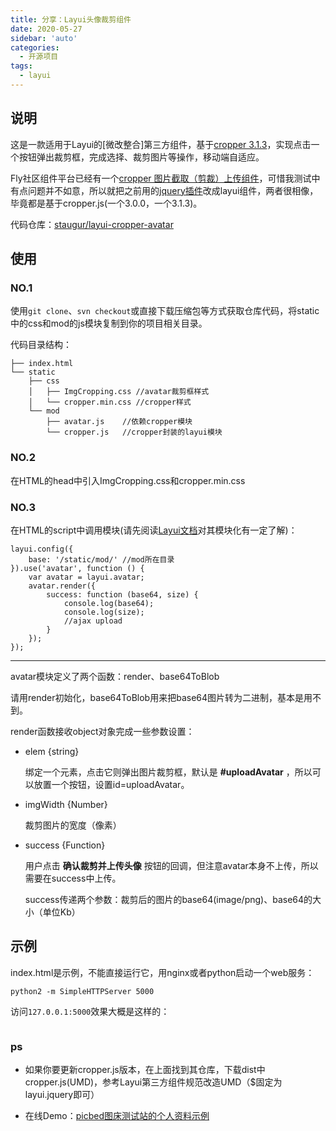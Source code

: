 ```yaml
---
title: 分享：Layui头像裁剪组件
date: 2020-05-27
sidebar: 'auto'
categories:
  - 开源项目
tags:
  - layui
---
```


<h2 id="h2-u8BF4u660E"><a name="说明" class="reference-link"></a><span class="header-link octicon octicon-link"></span>说明</h2><p>这是一款适用于Layui的[微改整合]第三方组件，基于<a href="https://github.com/fengyuanchen/cropper">cropper 3.1.3</a>，实现点击一个按钮弹出裁剪框，完成选择、裁剪图片等操作，移动端自适应。</p>
<p>Fly社区组件平台已经有一个<a href="https://fly.layui.com/extend/croppers/">cropper 图片截取（剪裁）上传组件</a>，可惜我测试中有点问题并不如意，所以就把之前用的<a href="http://www.jq22.com/jquery-info18167">jquery插件</a>改成layui组件，两者很相像，毕竟都是基于cropper.js(一个3.0.0，一个3.1.3)。</p><p>代码仓库：<a href="https://github.com/staugur/layui-cropper-avatar" target="_blank">staugur/layui-cropper-avatar</a></p>
<h2 id="h2-u4F7Fu7528"><a name="使用" class="reference-link"></a><span class="header-link octicon octicon-link"></span>使用</h2><h3 id="h3-no-1"><a name="NO.1" class="reference-link"></a><span class="header-link octicon octicon-link"></span>NO.1</h3><p>使用<code>git clone</code>、<code>svn checkout</code>或直接下载压缩包等方式获取仓库代码，将static中的css和mod的js模块复制到你的项目相关目录。</p>
<p>代码目录结构：</p>
<pre><code>├── index.html
└── static
    ├── css
    │   ├── ImgCropping.css //avatar裁剪框样式
    │   └── cropper.min.css //cropper样式
    └── mod
        ├── avatar.js    //依赖cropper模块
        └── cropper.js   //cropper封装的layui模块
</code></pre><h3 id="h3-no-2"><a name="NO.2" class="reference-link"></a><span class="header-link octicon octicon-link"></span>NO.2</h3><p>在HTML的head中引入ImgCropping.css和cropper.min.css</p>
<h3 id="h3-no-3"><a name="NO.3" class="reference-link"></a><span class="header-link octicon octicon-link"></span>NO.3</h3><p>在HTML的script中调用模块(请先阅读<a href="https://www.layui.com/doc/">Layui文档</a>对其模块化有一定了解)：</p>
<pre><code>layui.config({
    base: '/static/mod/' //mod所在目录
}).use('avatar', function () {
    var avatar = layui.avatar;
    avatar.render({
        success: function (base64, size) {
            console.log(base64);
            console.log(size);
            //ajax upload
        }
    });
});
</code></pre><hr>
<p>avatar模块定义了两个函数：render、base64ToBlob</p>
<p>请用render初始化，base64ToBlob用来把base64图片转为二进制，基本是用不到。</p>
<p>render函数接收object对象完成一些参数设置：</p>
<ul>
<li><p>elem {string}</p>
<p>绑定一个元素，点击它则弹出图片裁剪框，默认是 <strong>#uploadAvatar</strong> ，所以可以放置一个按钮，设置id=uploadAvatar。</p>
</li><li><p>imgWidth {Number}</p>
<p>裁剪图片的宽度（像素）</p>
</li><li><p>success {Function}</p>
<p>用户点击 <strong>确认裁剪并上传头像</strong> 按钮的回调，但注意avatar本身不上传，所以需要在success中上传。</p>
<p>success传递两个参数：裁剪后的图片的base64(image/png)、base64的大小（单位Kb）</p>
</li></ul>
<h2 id="h2-u793Au4F8B"><a name="示例" class="reference-link"></a><span class="header-link octicon octicon-link"></span>示例</h2><p>index.html是示例，不能直接运行它，用nginx或者python启动一个web服务：</p>
<pre><code>python2 -m SimpleHTTPServer 5000
</code></pre><p>访问<code>127.0.0.1:5000</code>效果大概是这样的：</p>
<p><img src="https://static.saintic.com/picbed/staugur/2020/05/24/1590253806414.png" alt="" class=""></p>
<h3 id="h3-ps"><a name="ps" class="reference-link"></a><span class="header-link octicon octicon-link"></span>ps</h3><ul>
<li><p>如果你要更新cropper.js版本，在上面找到其仓库，下载dist中cropper.js(UMD)，参考Layui第三方组件规范改造UMD（$固定为layui.jquery即可）</p>
</li><li><p>在线Demo：<a href="http://picbed.demo.saintic.com/login?next=/control/myself">picbed图床测试站的个人资料示例</a></p>
</li></ul>
<p><br></p>